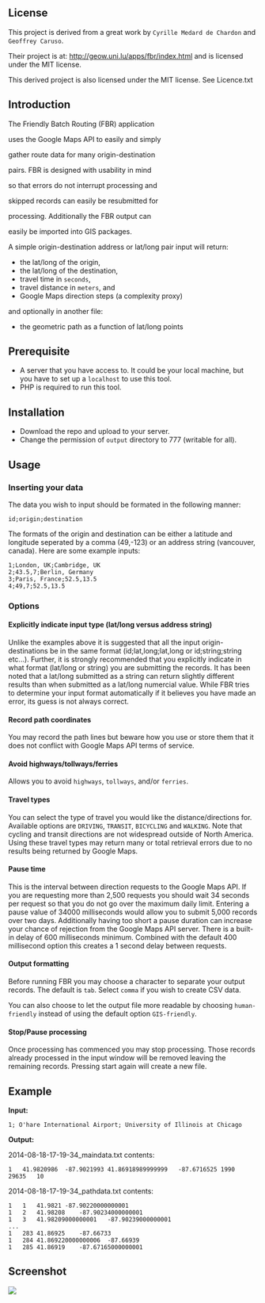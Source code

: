 ## License

This project is derived from a great work by `Cyrille Medard de Chardon` and `Geoffrey Caruso`.

Their project is at: http://geow.uni.lu/apps/fbr/index.html and is licensed under the MIT license.

This derived project is also licensed under the MIT license. See Licence.txt

## Introduction
The Friendly Batch Routing (FBR) application

uses the Google Maps API to easily and simply

gather route data for many origin-destination

pairs. FBR is designed with usability in mind

so that errors do not interrupt processing and

skipped records can easily be resubmitted for

processing. Additionally the FBR output can

easily be imported into GIS packages.

A simple origin-destination address or lat/long pair input will return:

* the lat/long of the origin,
* the lat/long of the destination,
* travel time in `seconds`,
* travel distance in `meters`, and
* Google Maps direction steps (a complexity proxy)

and optionally in another file:

* the geometric path as a function of lat/long points

## Prerequisite
* A server that you have access to. It could be your local machine, but you have to set up a `localhost` to use this tool.
* PHP is required to run this tool.

## Installation
* Download the repo and upload to your server.
* Change the permission of `output` directory to 777 (writable for all).

## Usage
### Inserting your data
The data you wish to input should be formated in the following manner:

```
id;origin;destination
```

The formats of the origin and destination can be either a latitude and longitude seperated by a comma (49,-123) or an address string (vancouver, canada). Here are some example inputs:

```
1;London, UK;Cambridge, UK
2;43.5,7;Berlin, Germany
3;Paris, France;52.5,13.5
4;49,7;52.5,13.5
```

### Options
#### Explicitly indicate input type (lat/long versus address string)
Unlike the examples above it is suggested that all the input origin-destinations be in the same format (id;lat,long;lat,long or id;string;string etc...). Further, it is strongly recommended that you explicitly indicate in what format (lat/long or string) you are submitting the records. It has been noted that a lat/long submitted as a string can return slightly different results than when submitted as a lat/long numercial value. While FBR tries to determine your input format automatically if it believes you have made an error, its guess is not always correct.

#### Record path coordinates
You may record the path lines but beware how you use or store them that it does not conflict with Google Maps API terms of service.

#### Avoid highways/tollways/ferries
Allows you to avoid `highways`, `tollways`, and/or `ferries`.

#### Travel types
You can select the type of travel you would like the distance/directions for. Available options are `DRIVING`, `TRANSIT`, `BICYCLING` and `WALKING`. Note that cycling and transit directions are not widespread outside of North America. Using these travel types may return many or total retrieval errors due to no results being returned by Google Maps.

#### Pause time
This is the interval between direction requests to the Google Maps API. If you are requesting more than 2,500 requests you should wait 34 seconds per request so that you do not go over the maximum daily limit. Entering a pause value of 34000 milliseconds would allow you to submit 5,000 records over two days. Additionally having too short a pause duration can increase your chance of rejection from the Google Maps API server. There is a built-in delay of 600 milliseconds minimum. Combined with the default 400 millisecond option this creates a 1 second delay between requests.

#### Output formatting
Before running FBR you may choose a character to separate your output records. The default is `tab`. Select `comma` if you wish to create CSV data.

You can also choose to let the output file more readable by choosing `human-friendly` instead of using the default option `GIS-friendly`.

#### Stop/Pause processing
Once processing has commenced you may stop processing. Those records already processed in the input window will be removed leaving the remaining records. Pressing start again will create a new file.


## Example
**Input:**

```
1; O'hare International Airport; University of Illinois at Chicago
```

**Output:**

2014-08-18-17-19-34_maindata.txt contents:

```
1	41.9820986	-87.9021993	41.86918989999999	-87.6716525	1990	29635	10
```

2014-08-18-17-19-34_pathdata.txt contents:

```
1	1	41.9821	-87.90220000000001
1	2	41.98208	-87.90234000000001
1	3	41.98209000000001	-87.90239000000001
...
1	283	41.86925	-87.66733
1	284	41.869220000000006	-87.66939
1	285	41.86919	-87.67165000000001
```

## Screenshot
![](http://joysword.com/fbr/screenshot.png)
